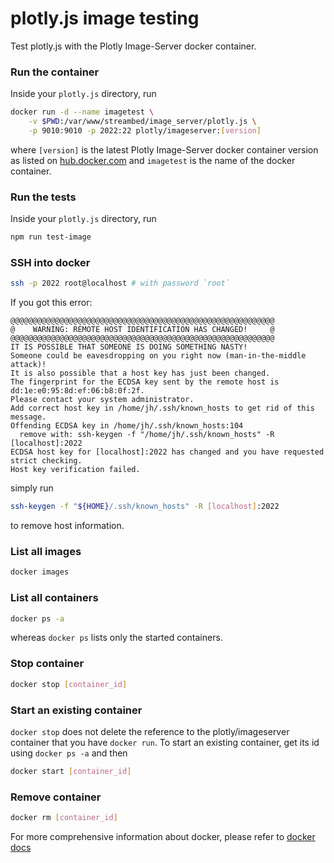 # plotly.js image testing

Test plotly.js with the Plotly Image-Server docker container.


### Run the container

Inside your `plotly.js` directory, run

```bash
docker run -d --name imagetest \
    -v $PWD:/var/www/streambed/image_server/plotly.js \
    -p 9010:9010 -p 2022:22 plotly/imageserver:[version]
```

where `[version]` is the latest Plotly Image-Server docker container version
as listed on
[hub.docker.com](https://hub.docker.com/r/plotly/imageserver/tags/) and
`imagetest` is the name of the docker container.

### Run the tests

Inside your `plotly.js` directory, run

```bash
npm run test-image
```

### SSH into docker

```bash
ssh -p 2022 root@localhost # with password `root`
```

If you got this error:

```
@@@@@@@@@@@@@@@@@@@@@@@@@@@@@@@@@@@@@@@@@@@@@@@@@@@@@@@@@@@
@    WARNING: REMOTE HOST IDENTIFICATION HAS CHANGED!     @
@@@@@@@@@@@@@@@@@@@@@@@@@@@@@@@@@@@@@@@@@@@@@@@@@@@@@@@@@@@
IT IS POSSIBLE THAT SOMEONE IS DOING SOMETHING NASTY!
Someone could be eavesdropping on you right now (man-in-the-middle attack)!
It is also possible that a host key has just been changed.
The fingerprint for the ECDSA key sent by the remote host is
dd:1e:e0:95:8d:ef:06:b8:0f:2f.
Please contact your system administrator.
Add correct host key in /home/jh/.ssh/known_hosts to get rid of this message.
Offending ECDSA key in /home/jh/.ssh/known_hosts:104
  remove with: ssh-keygen -f "/home/jh/.ssh/known_hosts" -R [localhost]:2022
ECDSA host key for [localhost]:2022 has changed and you have requested strict checking.
Host key verification failed.
```
simply run

```bash
ssh-keygen -f "${HOME}/.ssh/known_hosts" -R [localhost]:2022
```

to remove host information.


### List all images

```bash
docker images
```

### List all containers

```bash
docker ps -a
```

whereas `docker ps` lists only the started containers.

### Stop container

```bash
docker stop [container_id]
```

### Start an existing container

`docker stop` does not delete the reference to the plotly/imageserver container
that you have `docker run`. To start an existing container, get its id using
`docker ps -a` and then


```bash
docker start [container_id]
```

### Remove container

```bash
docker rm [container_id]
```

For more comprehensive information about docker, please refer to [docker docs](http://docs.docker.com/)
